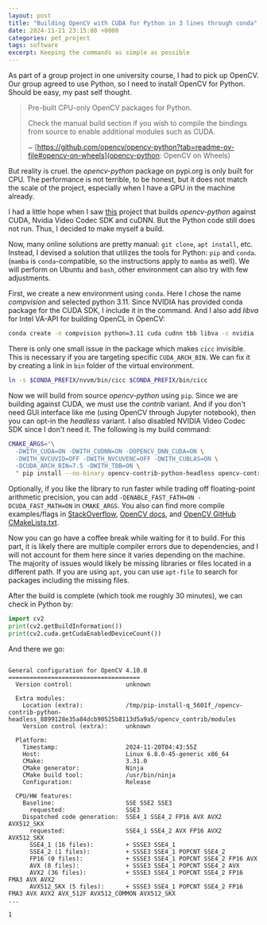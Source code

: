 ```yaml
---
layout: post
title: "Building OpenCV with CUDA for Python in 3 lines through conda"
date: 2024-11-21 23:15:00 +0000
categories: pet_project
tags: software
excerpt: Keeping the commands as simple as possible
---
```


As part of a group project in one university course, I had to pick up OpenCV.
Our group agreed to use Python, so I need to install OpenCV for Python. Should be easy, my past self thought.

> Pre-built CPU-only OpenCV packages for Python.
>
> Check the manual build section if you wish to compile the bindings from source to enable additional modules such as CUDA.
>
> ~ [https://github.com/opencv/opencv-python?tab=readme-ov-file#opencv-on-wheels](opencv-python: OpenCV on Wheels)

But reality is cruel. the _opencv-python_ package on pypi.org is only built for CPU.
The performance is not terrible, to be honest, but it does not match the scale of the project, especially when I have a GPU in the machine already.

I had a little hope when I saw [this](https://github.com/cudawarped/opencv-python-cuda-wheels) project that builds _opencv-python_ against CUDA, Nvidia Video Codec SDK and cuDNN.
But the Python code still does not run. Thus, I decided to make myself a build.

Now, many online solutions are pretty manual: `git clone`, `apt install`, etc. Instead, I devised a solution that utilizes the tools for Python: `pip` and `conda`. (`mamba` is `conda`-compatible, so the instructions apply to `mamba` as well).
We will perform on Ubuntu and `bash`, other environment can also try with few adjustments.

First, we create a new environment using `conda`. Here I chose the name _compvision_ and selected python 3.11. Since NVIDIA has provided conda package for the CUDA SDK, I include it in the command. And I also add _libva_ for Intel VA-API for building OpenCL in OpenCV:

```bash
conda create -n compvision python=3.11 cuda cudnn tbb libva -c nvidia
```

There is only one small issue in the package which makes `cicc` invisible. This is necessary if you are targeting specific `CUDA_ARCH_BIN`. We can fix it by creating a link in `bin` folder of the virtual environment.

```bash
ln -s $CONDA_PREFIX/nvvm/bin/cicc $CONDA_PREFIX/bin/cicc
```

Now we will build from source _opencv-python_ using `pip`. Since we are building against CUDA, we must use the _contrib_ variant. And if you don't need GUI interface like me (using OpenCV through Jupyter notebook), then you can opt-in the _headless_ variant. I also disabled NVIDIA Video Codec SDK since I don't need it. The following is my build command:

```bash
CMAKE_ARGS="\
  -DWITH_CUDA=ON -DWITH_CUDNN=ON -DOPENCV_DNN_CUDA=ON \
  -DWITH_NVCUVID=OFF -DWITH_NVCUVENC=OFF -DWITH_CUBLAS=ON \
  -DCUDA_ARCH_BIN=7.5 -DWITH_TBB=ON \
  " pip install --no-binary opencv-contrib-python-headless opencv-contrib-python-headless
```

Optionally, if you like the library to run faster while trading off floating-point arithmetic precision, you can add `-DENABLE_FAST_FATH=ON -DCUDA_FAST_MATH=ON` in `CMAKE_ARGS`. You also can find more compile examples/flags in [StackOverflow](https://stackoverflow.com/questions/70334087/how-to-build-opencv-from-source-with-python-binding), [OpenCV docs](https://docs.opencv.org/4.x/db/d05/tutorial_config_reference.html), and [OpenCV GitHub CMakeLists.txt](https://github.com/opencv/opencv/blob/4.x/CMakeLists.txt).

Now you can go have a coffee break while waiting for it to build. For this part, it is likely there are multiple compiler errors due to dependencies, and I will not account for them here since it varies depending on the machine. The majority of issues would likely be missing libraries or files located in a different path. If you are using `apt`, you can use `apt-file` to search for packages including the missing files.

After the build is complete (which took me roughly 30 minutes), we can check in Python by:

```py
import cv2
print(cv2.getBuildInformation())
print(cv2.cuda.getCudaEnabledDeviceCount())
```

And there we go:

```

General configuration for OpenCV 4.10.0 =====================================
  Version control:               unknown

  Extra modules:
    Location (extra):            /tmp/pip-install-q_5601f_/opencv-contrib-python-headless_8899128e35a84dcb90525b8113d5a9a5/opencv_contrib/modules
    Version control (extra):     unknown

  Platform:
    Timestamp:                   2024-11-20T04:43:55Z
    Host:                        Linux 6.8.0-45-generic x86_64
    CMake:                       3.31.0
    CMake generator:             Ninja
    CMake build tool:            /usr/bin/ninja
    Configuration:               Release

  CPU/HW features:
    Baseline:                    SSE SSE2 SSE3
      requested:                 SSE3
    Dispatched code generation:  SSE4_1 SSE4_2 FP16 AVX AVX2 AVX512_SKX
      requested:                 SSE4_1 SSE4_2 AVX FP16 AVX2 AVX512_SKX
      SSE4_1 (16 files):         + SSSE3 SSE4_1
      SSE4_2 (1 files):          + SSSE3 SSE4_1 POPCNT SSE4_2
      FP16 (0 files):            + SSSE3 SSE4_1 POPCNT SSE4_2 FP16 AVX
      AVX (8 files):             + SSSE3 SSE4_1 POPCNT SSE4_2 AVX
      AVX2 (36 files):           + SSSE3 SSE4_1 POPCNT SSE4_2 FP16 FMA3 AVX AVX2
      AVX512_SKX (5 files):      + SSSE3 SSE4_1 POPCNT SSE4_2 FP16 FMA3 AVX AVX2 AVX_512F AVX512_COMMON AVX512_SKX
...
```

```
1
```
